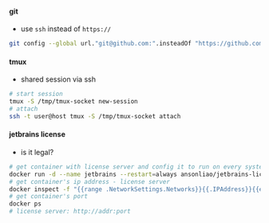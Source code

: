 
#### git
*  use `ssh` instead of `https://`
```sh
git config --global url."git@github.com:".insteadOf "https://github.com/"
```

#### tmux
* shared session via ssh
```sh
# start session
tmux -S /tmp/tmux-socket new-session
# attach
ssh -t user@host tmux -S /tmp/tmux-socket attach
```

#### jetbrains license
* is it legal?
```sh
# get container with license server and config it to run on every system startup
docker run -d --name jetbrains --restart=always ansonliao/jetbrains-license-server:1.2
# get container's ip address - license server
docker inspect -f "{{range .NetworkSettings.Networks}}{{.IPAddress}}{{end}}" jetbrains
# get container's port
docker ps
# license server: http://addr:port
```
